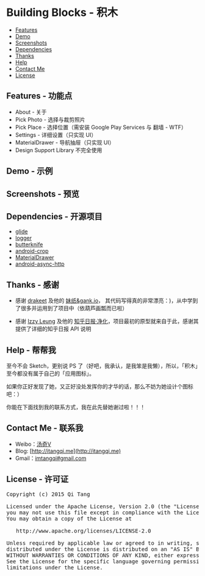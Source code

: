 Building Blocks - 积木
=====================


- [Features](#features-功能点)
- [Demo](#demo)
- [Screenshots](#screenshots)
- [Dependencies](#dependencies)
- [Thanks](#thanks)
- [Help](#help)
- [Contact Me](#contact-me)
- [License](#license)

## Features - 功能点

- About - 关于
- Pick Photo - 选择与裁剪照片
- Pick Place - 选择位置（需安装 Google Play Services 与 翻墙 - WTF）
- Settings - 详细设置（只实现 UI）
- MaterialDrawer - 导航抽屉（只实现 UI）
- Design Support Library 不完全使用

## Demo - 示例

[]()

## Screenshots - 预览


## Dependencies - 开源项目

 - [glide](https://github.com/bumptech/glide)
 - [logger](https://github.com/orhanobut/logger)
 - [butterknife](https://github.com/JakeWharton/butterknife)
 - [android-crop](https://github.com/jdamcd/android-crop)
 - [MaterialDrawer](https://github.com/mikepenz/MaterialDrawer)
 - [android-async-http](https://github.com/loopj/android-async-http)

## Thanks - 感谢

- 感谢 [drakeet](https://github.com/drakeet) 及他的 [妹纸&gank.io](https://github.com/drakeet/Meizhi)， 其代码写得真的非常漂亮：)，从中学到了很多并运用到了项目中（依葫芦画瓢而已啦）

- 感谢 [Izzy Leung](https://github.com/izzyleung) 及他的 [知乎日报·净化](https://github.com/izzyleung/ZhihuDailyPurify)，项目最初的原型就来自于此，感谢其提供了详细的知乎日报 API 说明

## Help - 帮帮我

至今不会 Sketch，更别说 PS 了（好吧，我承认，是我笨是我懒），所以，「积木」至今都没有属于自己的「应用图标」。

如果你正好发现了她，又正好没处发挥你的才华的话，那么不妨为她设计个图标吧：）

你能在下面找到我的联系方式，我在此先替她谢过啦！！！

## Contact Me - 联系我

- Weibo：[汤奇V](http://weibo.com/qiktang)
- Blog: [http://itangqi.me](http://itangqi.me)
- Gmail：[imtangqi#gmail.com](mailto:imtangqi@gmail.com "欢迎与我联系")

## License - 许可证

<pre>
Copyright (c) 2015 Qi Tang

Licensed under the Apache License, Version 2.0 (the "License”);
you may not use this file except in compliance with the License.
You may obtain a copy of the License at

   http://www.apache.org/licenses/LICENSE-2.0

Unless required by applicable law or agreed to in writing, software
distributed under the License is distributed on an "AS IS" BASIS,
WITHOUT WARRANTIES OR CONDITIONS OF ANY KIND, either express or implied.
See the License for the specific language governing permissions and
limitations under the License.</pre>
